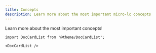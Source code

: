 ```yaml
---
title: Concepts
description: Learn more about the most important micro-lc concepts
---
```


Learn more about the most important <micro-lc></micro-lc> concepts!

```mdx-code-block
import DocCardList from '@theme/DocCardList';

<DocCardList />
```
